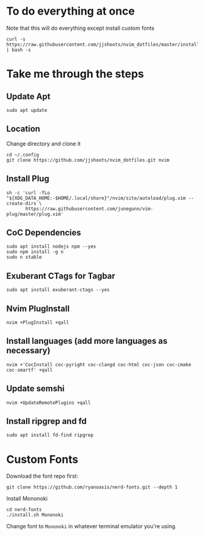 # To do everything at once
Note that this will do everything except install custom fonts
```
curl -s https://raw.githubusercontent.com/jjshoots/nvim_dotfiles/master/install.sh | bash -s
```

# Take me through the steps

## Update Apt
```
sudo apt update
```

## Location
Change directory and clone it
```
cd ~/.config
git clone https://github.com/jjshoots/nvim_dotfiles.git nvim
```

## Install Plug
```
sh -c 'curl -fLo "${XDG_DATA_HOME:-$HOME/.local/share}"/nvim/site/autoload/plug.vim --create-dirs \
       https://raw.githubusercontent.com/junegunn/vim-plug/master/plug.vim'
```

## CoC Dependencies
```
sudo apt install nodejs npm --yes
sudo npm install -g n
sudo n stable
```

## Exuberant CTags for Tagbar
```
sudo apt install exuberant-ctags --yes
```

## Nvim PlugInstall
```
nvim +PlugInstall +qall
```

## Install languages (add more languages as necessary)
```
nvim +'CocInstall coc-pyright coc-clangd coc-html coc-json coc-cmake coc-smartf' +qall
```

## Update semshi
```
nvim +UpdateRemotePlugins +qall
```

## Install ripgrep and fd
```
sudo apt install fd-find ripgrep

```

# Custom Fonts
Download the font repo first:
```
git clone https://github.com/ryanoasis/nerd-fonts.git --depth 1
```

Install Mononoki
```
cd nerd-fonts
./install.sh Mononoki
```

Change font to `Mononoki` in whatever terminal emulator you're using.
